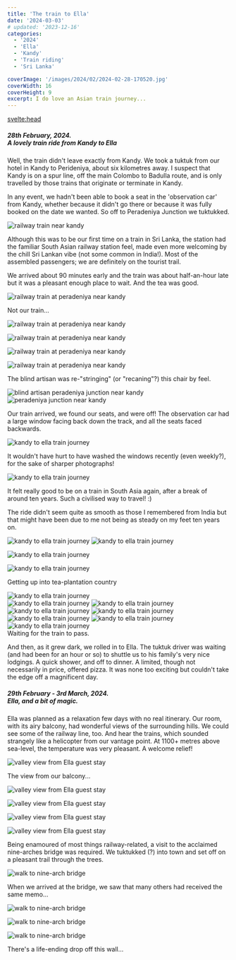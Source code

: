 ```yaml
---
title: 'The train to Ella'
date: '2024-03-03'
# updated: '2023-12-16'
categories:
  - '2024'
  - 'Ella'
  - 'Kandy'
  - 'Train riding'
  - 'Sri Lanka'

coverImage: '/images/2024/02/2024-02-28-170520.jpg'
coverWidth: 16
coverHeight: 9
excerpt: I do love an Asian train journey...
---
```


<script>
	import Callout from '$lib/components/Callout.svelte'
</script>

<svelte:head>

<title>2024 Sri Lanka</title>
</svelte:head>

<section class="card">
<h5>
  	28th February, 2024.<br/>
  	A lovely train ride from Kandy to Ella
</h5>

<p>Well, the train didn't leave exactly from Kandy. We took a tuktuk from our hotel in Kandy to Perideniya, about six kilometres away. I suspect that Kandy is on a spur line, off the main Colombo to Badulla route, and is only travelled by those trains that originate or terminate in Kandy.</p>

<p>In any event, we hadn't been able to book a seat in the 'observation car' from Kandy, whether because it didn't go there or because it was fully booked on the date we wanted. So off to Peradeniya Junction we tuktukked.</p>

<img
  src="/images/2024/02/2024-02-28-105509.jpg"
  alt="railway train near kandy"
/>

<p>Although this was to be our first time on a train in Sri Lanka, the station had the familiar South Asian railway station feel, made even more welcoming by the chill Sri Lankan vibe (not some common in India!). Most of the assembled passengers; we are definitely on the tourist trail.</p>

<p>We arrived about 90 minutes early and the train was about half-an-hour late but it was a pleasant enough place to wait. And the tea was good.</p>

<img
  src="/images/2024/02/2024-02-28-105547.jpg"
  alt="railway train at peradeniya near kandy"
/>

<div class="caption">Not our train...</div>
<p></p>
<div class="w-80">
  <img
    src="/images/2024/02/2024-02-28-105712.jpg"
    alt="railway train at peradeniya near kandy"
  />
</div>
<p></p>
<div class="w-80">
  <img
    src="/images/2024/02/2024-02-28-110323.jpg"
    alt="railway train at peradeniya near kandy"
  />
</div>

<img
    src="/images/2024/02/2024-02-28-110655.jpg"
    alt="railway train at peradeniya near kandy"
/>

<div class="w-90">
  <img
      src="/images/2024/02/2024-02-28-113906.jpg"
      alt="railway train at peradeniya near kandy"
  />
</div>

<p>The blind artisan was re-"stringing" (or "recaning"?) this chair by feel.</p>
<div class="w-80">
  <img
      src="/images/2024/02/2024-02-28-120503.jpg"
      alt="blind artisan peradeniya junction near kandy"
  />
</div>
<img
    src="/images/2024/02/2024-02-28-135204.jpg"
    alt="peradeniya junction near kandy"
/>

<p>Our train arrived, we found our seats, and were off! The observation car had a large window facing back down the track, and all the seats faced backwards. </p>

<img
    src="/images/2024/02/2024-02-28-141332.jpg"
    alt="kandy to ella train journey"
/>

<p>It wouldn't have hurt to have washed the windows recently (even weekly?), for the sake of sharper photographs!</p>
<div class="w-70">
  <img
      src="/images/2024/02/2024-02-28-141337.jpg"
      alt="kandy to ella train journey"
  />
</div>
<p>It felt really good to be on a train in South Asia again, after a break of around ten years. Such a civilised way to travel! :) </p>
<p>The ride didn't seem quite as smooth as those I remembered from India but that might have been due to me not being as steady on my feet ten years on.</p>
<img
    src="/images/2024/02/2024-02-28-145748.jpg"
    alt="kandy to ella train journey"
/>
<img
    src="/images/2024/02/2024-02-28-150726.jpg"
    alt="kandy to ella train journey"
/>

<img
      src="/images/2024/02/2024-02-28-152655.jpg"
      alt="kandy to ella train journey"
  />

<div class="w-90">
  <img
      src="/images/2024/02/2024-02-28-153330.jpg"
      alt="kandy to ella train journey"
  />
 
</div>
<p></p>
<div class="caption">Getting up into tea-plantation country</div>
<p></p>
<div class="w-90">
  <img
      src="/images/2024/02/2024-02-28-153544.jpg"
      alt="kandy to ella train journey"
  />
</div>
<img
    src="/images/2024/02/2024-02-28-152722.jpg"
    alt="kandy to ella train journey"
/>
<img
    src="/images/2024/02/2024-02-28-161556.jpg"
    alt="kandy to ella train journey"
/>
<img
    src="/images/2024/02/2024-02-28-161612.jpg"
    alt="kandy to ella train journey"
/>
<img
    src="/images/2024/02/2024-02-28-162132.jpg"
    alt="kandy to ella train journey"
/>
<img
    src="/images/2024/02/2024-02-28-162830.jpg"
    alt="kandy to ella train journey"
/>
<img
    src="/images/2024/02/2024-02-28-170520.jpg"
    alt="kandy to ella train journey"
/>
<img
    src="/images/2024/02/2024-02-28-174536.jpg"
    alt="kandy to ella train journey"
/>
<div class="caption">Waiting for the train to pass.</div>
<p>And then, as it grew dark, we rolled in to Ella. The tuktuk driver was waiting (and had been for an hour or so) to shuttle us to his family's very nice lodgings. A quick shower, and off to dinner. A limited, though not necessarily in price, offered pizza. It was none too exciting but couldn't take the edge off a magnificent day.</p>
</section>

<section class="card">
  <h5>
      29th February - 3rd March, 2024.<br/>
      Ella, and a bit of magic.
  </h5>
  <p>Ella was planned as a relaxation few days with no real itinerary. Our room, with its airy balcony, had wonderful views of the surrounding hills. We could see some of the railway line, too. And hear the trains, which sounded strangely like a helicopter from our vantage point. At 1100+ metres above sea-level, the temperature was very pleasant. A welcome relief!</p>
  <div class="w-80">
    <img
      src="/images/2024/02/2024-02-29-101642.jpg"
      alt="valley view from Ella guest stay"
    />
    <p></p>
    <div class="caption">The view from our balcony...</div>
  </div>
  <p></p>
  <div class="w-80">
    <img
        src="/images/2024/02/2024-02-29-101748.jpg"
        alt="valley view from Ella guest stay"
      />
  </div>
  <p></p>
  <div class="w-80">
    <img
        src="/images/2024/02/2024-02-29-140238.jpg"
        alt="valley view from Ella guest stay"
      />
  </div>
  
  <img
    src="/images/2024/02/2024-02-29-121326.jpg"
    alt="valley view from Ella guest stay"
  />
  
  <div class="w-90">
    <img
        src="/images/2024/02/2024-02-29-140314.jpg"
        alt="valley view from Ella guest stay"
      />
  </div>
  <p>Being enamoured of most things railway-related, a visit to the acclaimed nine-arches bridge was required. We tuktukked (?) into town and set off on a pleasant trail through the trees. </p>
  <div class="w-80">
    <img
        src="/images/2024/02/2024-02-29-143356.jpg"
        alt="walk to nine-arch bridge"
      />
  </div>
  <p>When we arrived at the bridge, we saw that many others had received the same memo...</p>  
  <img
      src="/images/2024/02/2024-02-29-145034.jpg"
      alt="walk to nine-arch bridge"
    />
  
  <img
    src="/images/2024/02/2024-02-29-150101.jpg"
    alt="walk to nine-arch bridge"
  />
  
  <img
    src="/images/2024/02/2024-02-29-150414.jpg"
    alt="walk to nine-arch bridge"
  />
  <div class="caption">There's a life-ending drop off this wall...</div>
  
</section>
